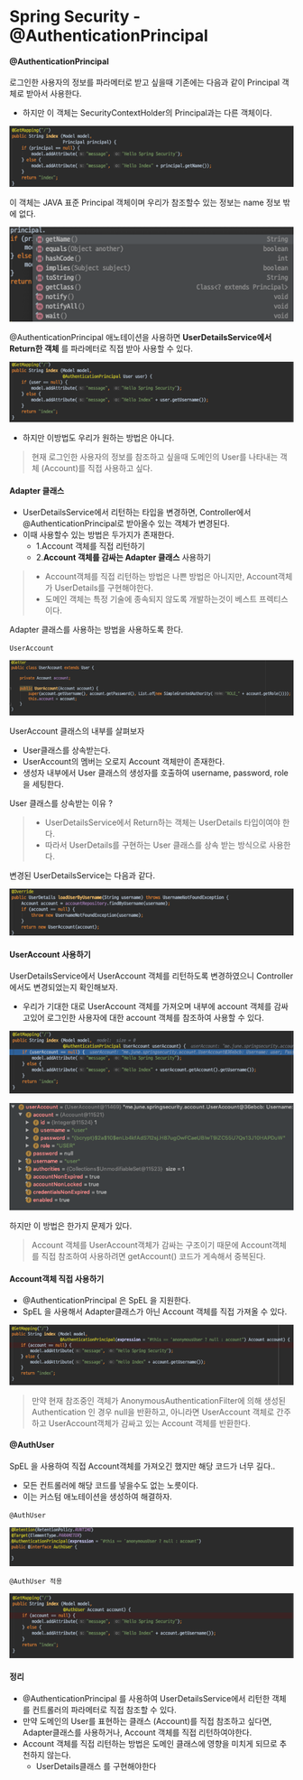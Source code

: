 # Spring Security - @AuthenticationPrincipal

#### @AuthenticationPrincipal
로그인한 사용자의 정보를 파라메터로 받고 싶을때 기존에는 다음과 같이 Principal 객체로 받아서 사용한다.
- 하지만 이 객체는 SecurityContextHolder의 Principal과는 다른 객체이다.

![ControllerParameterPrincipal](./images/ControllerParameterPrincipal.png)

이 객체는 JAVA 표준 Principal 객체이며 우리가 참조할수 있는 정보는 name 정보 밖에 없다.

![JAVAStandardPrincipal](./images/JAVAStandardPrincipal.png)

@AuthenticationPrincipal 애노테이션을 사용하면 **UserDetailsService에서 Return한 객체** 를 파라메터로 직접 받아 사용할 수 있다.

![ControllerParameterUser](./images/ControllerParameterUser.png)

- 하지만 이방법도 우리가 원하는 방법은 아니다.
> 현재 로그인한 사용자의 정보를 참조하고 싶을때 도메인의 User를 나타내는 객체 (Account)를 직접 사용하고 싶다.

#### Adapter 클래스
- UserDetailsService에서 리턴하는 타입을 변경하면, Controller에서 @AuthenticationPrincipal로 받아올수 있는 객체가 변경된다.
- 이때 사용할수 있는 방법은 두가지가 존재한다.
    - 1.Account 객체를 직접 리턴하기
    - 2.**Account 객체를 감싸는 Adapter 클래스** 사용하기

> - Account객체를 직접 리턴하는 방법은 나쁜 방법은 아니지만, Account객체가 UserDetails를 구현해야한다.
> - 도메인 객체는 특정 기술에 종속되지 않도록 개발하는것이 베스트 프렉티스이다.

Adapter 클래스를 사용하는 방법을 사용하도록 한다.

`UserAccount`

![UserAccount](./images/UserAccount.png)


UserAccount 클래스의 내부를 살펴보자
- User클래스를 상속받는다.
- UserAccount의 멤버는 오로지 Account 객체만이 존재한다.
- 생성자 내부에서 User 클래스의 생성자를 호출하여 username, password, role을 세팅한다.

User 클래스를 상속받는 이유 ?
> - UserDetailsService에서 Return하는 객체는 UserDetails 타입이여야 한다.
> - 따라서 UserDetails를 구현하는 User 클래스를 상속 받는 방식으로 사용한다.

변경된 UserDetailsService는 다음과 같다.

![ChangeUserDetailsService](./images/ChangeUserDetailsService.png)

#### UserAccount 사용하기
UserDetailsService에서 UserAccount 객체를 리턴하도록 변경하였으니 Controller에서도 변경되었는지 확인해보자.
- 우리가 기대한 대로 UserAccount 객체를 가져오며 내부에 account 객체를 감싸고있어 로그인한 사용자에 대한 account 객체를 참조하여 사용할 수 있다. 

![ControllerParameterUserAccount2](./images/ControllerParameterUserAccount2.png)

![ControllerParameterUserAccount](./images/ControllerParameterUserAccount.png)

하지만 이 방법은 한가지 문제가 있다.
> Account 객체를 UserAccount객체가 감싸는 구조이기 때문에 Account객체를 직접 참조하여 사용하려면 getAccount() 코드가 게속해서 중복된다.

#### Account객체 직접 사용하기
- @AuthenticationPrincipal 은 SpEL 을 지원한다.
- SpEL 을 사용해서 Adapter클래스가 아닌 Account 객체를 직접 가져올 수 있다.

![ControllerParameterAccountSpEL](./images/ControllerParameterAccountSpEL.png)

> 만약 현재 참조중인 객체가 AnonymousAuthenticationFilter에 의해 생성된 Authentication 인 경우 null을 반환하고, 아니라면 UserAccount 객체로 간주하고 UserAccount객체가 감싸고 있는 Account 객체를 반환한다.


#### @AuthUser
SpEL 을 사용하여 직접 Account객체를 가져오긴 했지만 해당 코드가 너무 길다..
- 모든 컨트롤러에 해당 코드를 넣을수도 없는 노릇이다.
- 이는 커스텀 애노테이션을 생성하여 해결하자.

`@AuthUser`

![AuthUser](./images/AuthUser.png)

`@AuthUser 적용`

![ControllerParameterAuthUser](./images/ControllerParameterAuthUser.png)


#### 정리
- @AuthenticationPrincipal 를 사용하여 UserDetailsService에서 리턴한 객체를 컨트롤러의 파라메터로 직접 참조할 수 있다.
- 만약 도메인의 User를 표현하는 클래스 (Account)를 직접 참조하고 싶다면, Adapter클래스를 사용하거나, Account 객체를 직접 리턴하여야한다.
- Account 객체를 직접 리턴하는 방법은 도메인 클래스에 영향을 미치게 되므로 추천하지 않는다.
    - UserDetails클래스 를 구현해야한다
